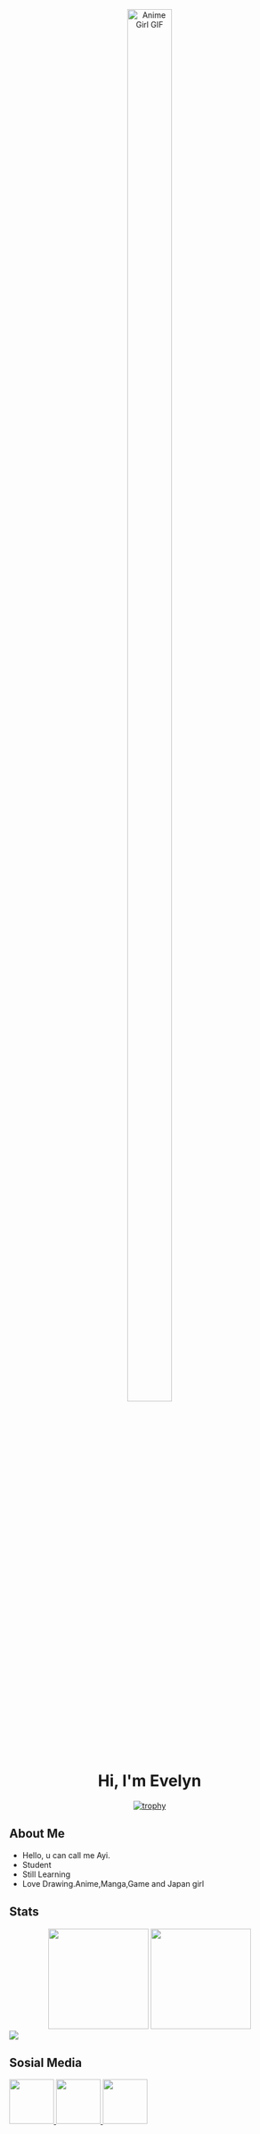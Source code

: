 <div align="center">
   <img src="https://i.pinimg.com/originals/d2/87/a5/d287a58e2b14f4df1fa35d2c49bc4331.gif" alt="Anime Girl GIF" width="80%" style="max-width: 100px;">

  <h1 align="center" class="heading-element" dir="auto">Hi, I'm Evelyn</h1>

 <a href="https://github.com/yiivelynn/github-profile-trophy">
  <img src="https://github-profile-trophy.vercel.app/?username=yiivelynn&theme=dracula" alt="trophy" style="max-width: 100%;">
</a>
</div>

## About Me

- Hello, u can call me Ayi.
- Student
- Still Learning
- Love Drawing.Anime,Manga,Game and Japan girl

## Stats

<div align="center" dir="auto">
<img height="180em" src="https://github-readme-streak-stats.herokuapp.com/?user=yiivelynn&theme=material-palenight&hide_border=true" alt="" style="max-width: 100%;">
<img height="180em" src="https://github-readme-stats.vercel.app/api/top-langs/?username=yiivelynn&theme=material-palenight&show_icons=true&hide_border=true&layout=compact" alt="" style="max-width: 100%;">
   
</div>

<img src="https://user-images.githubusercontent.com/74038190/212284100-561aa473-3905-4a80-b561-0d28506553ee.gif" style="max-width: 100%; display: inline-block;" data-target="animated-image.originalImage">

## Sosial Media

<p dir="auto">
<a href="https://www.tiktok.com/@yii_velynn" target="_blank">
  <img src="https://user-images.githubusercontent.com/74038190/235294006-04e22871-2943-4626-9a99-e1d416cbda26.gif" width="80" height="80" style="max-width: 100%; display: inline-block;" data-target="animated-image.originalImage">
</a>
<a href="https://discord.com/users/942432185812676608" target="_blank">
  <img src="https://user-images.githubusercontent.com/74038190/235294015-47144047-25ab-417c-af1b-6746820a20ff.gif" width="80" height="80" style="max-width: 100%; display: inline-block;" data-target="animated-image.originalImage">
</a>
<a href="https://www.instagram.com/yii_velynn/" target="_blank">
  <img src="https://user-images.githubusercontent.com/74038190/235294013-a33e5c43-a01c-43f6-b44d-a406d8b4ab75.gif" width="80" height="80" style="max-width: 100%; display: inline-block;" data-target="animated-image.originalImage">
</a>
</p>



<!---
evelynn30/evelynn30 is a ✨ special ✨ repository because its `README.md` (this file) appears on your GitHub profile.
You can click the Preview link to take a look at your changes.
--->

